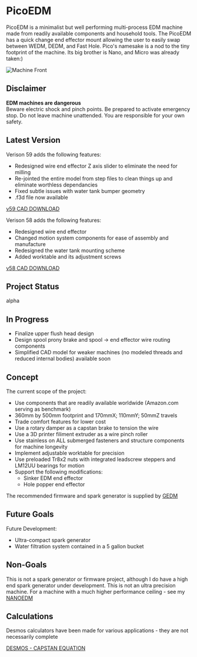 # PicoEDM

PicoEDM is a minimalist but well performing multi-process EDM machine made from readily available components and household tools. The PicoEDM has a quick change end effector mount allowing the user to easily swap between WEDM, DEDM, and Fast Hole.
Pico's namesake is a nod to the tiny footprint of the machine. Its big brother is Nano, and Micro was already taken:)

![Machine Front](https://github.com/alextreseder/picoEDM/blob/master/renders/PicoEDM_Machine_Front.png)

## Disclaimer

**EDM machines are dangerous**  
Beware electric shock and pinch points. Be prepared to activate emergency stop. Do not leave machine unattended. You are responsible for your own safety.

## Latest Version

Verison 59 adds the following features:
* Redesigned wire end effector Z axis slider to eliminate the need for milling
* Re-jointed the entire model from step files to clean things up and eliminate worthless dependancies
* Fixed subtle issues with water tank bumper geometry
* .f3d file now available

[v59 CAD DOWNLOAD](https://github.com/alextreseder/picoEDM/blob/master/CAD/PicoEDMv59.step)

Verison 58 adds the following features:
* Redesigned wire end effector
* Changed motion system components for ease of assembly and manufacture
* Redesigned the water tank mounting scheme
* Added worktable and its adjustment screws

[v58 CAD DOWNLOAD](https://github.com/alextreseder/picoEDM/blob/master/CAD/PicoEDMv58.step)

## Project Status
alpha

## In Progress

* Finalize upper flush head design
* Design spool prony brake and spool -> end effector wire routing components
* Simplified CAD model for weaker machines (no modeled threads and reduced internal bodies) available soon

## Concept
The current scope of the project: 
* Use components that are readily available worldwide (Amazon.com serving as benchmark)
* 360mm by 500mm footprint and 170mmX; 110mmY; 50mmZ travels
* Trade comfort features for lower cost
* Use a rotary damper as a capstan brake to tension the wire
* Use a 3D printer filiment extruder as a wire pinch roller
* Use stainless on ALL submerged fasteners and structure components for machine longevity
* Implement adjustable worktable for precision
* Use preloaded Tr8x2 nuts with integrated leadscrew steppers and LM12UU bearings for motion
* Support the following modifications:
  * Sinker EDM end effector
  * Hole popper end effector

The recommended firmware and spark generator is supplied by
[GEDM](https://github.com/G-EDM)

## Future Goals
Future Development:
* Ultra-compact spark generator
* Water filtration system contained in a 5 gallon bucket

## Non-Goals
This is not a spark generator or firmware project, although I do have a high end spark generator under development. This is not an ultra precision machine. For a machine with a much higher performance ceiling - see my
[NANOEDM](https://github.com/alextreseder/nanoEDM)

## Calculations
Desmos calculators have been made for various applications - they are not necessarily complete

[DESMOS - CAPSTAN EQUATION](https://www.desmos.com/calculator/trg4qsopa3)

